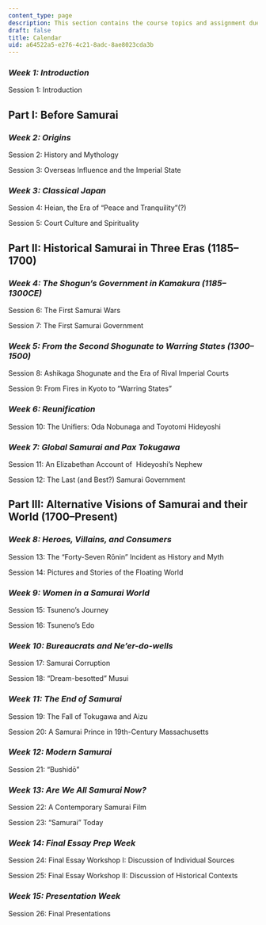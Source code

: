 ```yaml
---
content_type: page
description: This section contains the course topics and assignment due dates.
draft: false
title: Calendar
uid: a64522a5-e276-4c21-8adc-8ae8023cda3b
---
```

### *Week 1: Introduction*

Session 1: Introduction

## Part I: Before Samurai

### *Week 2: Origins*

Session 2: History and Mythology

Session 3: Overseas Influence and the Imperial State

### *Week 3: Classical Japan*

Session 4: Heian, the Era of “Peace and Tranquility”(?)

Session 5: Court Culture and Spirituality 

## Part II: Historical Samurai in Three Eras (1185–1700)

### *Week 4: The Shogun’s Government in Kamakura (1185–1300CE)*

Session 6: The First Samurai Wars

Session 7: The First Samurai Government

### *Week 5: From the Second Shogunate to Warring States (1300–1500)* 

Session 8: Ashikaga Shogunate and the Era of Rival Imperial Courts

Session 9: From Fires in Kyoto to “Warring States”

### *Week 6: Reunification* 

Session 10: The Unifiers: Oda Nobunaga and Toyotomi Hideyoshi

### *Week 7: Global Samurai and Pax Tokugawa*

Session 11: An Elizabethan Account of  Hideyoshi’s Nephew

Session 12: The Last (and Best?) Samurai Government

## Part III: Alternative Visions of Samurai and their World (1700–Present)

### *Week 8: Heroes, Villains, and Consumers*

Session 13: The “Forty-Seven Rōnin” Incident as History and Myth

Session 14: Pictures and Stories of the Floating World

### *Week 9: Women in a Samurai World*

Session 15: Tsuneno’s Journey

Session 16: Tsuneno’s Edo

### *Week 10: Bureaucrats and Ne’er-do-wells*

Session 17: Samurai Corruption

Session 18: “Dream-besotted” Musui

### *Week 11: The End of Samurai*

Session 19: The Fall of Tokugawa and Aizu

Session 20: A Samurai Prince in 19th-Century Massachusetts 

### *Week 12: Modern Samurai*

Session 21: “Bushidō”

### *Week 13: Are We All Samurai Now?* 

Session 22: A Contemporary Samurai Film

Session 23: “Samurai” Today

### *Week 14: Final Essay Prep Week*

Session 24: Final Essay Workshop I: Discussion of Individual Sources

Session 25: Final Essay Workshop II: Discussion of Historical Contexts

### *Week 15: Presentation Week*

Session 26: Final Presentations